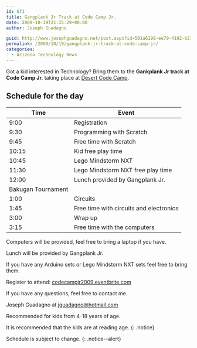 ```yaml
---
id: 671
title: Gangplank Jr Track at Code Camp Jr.
date: 2009-10-19T21:35:29+00:00
author: Joseph Guadagno

guid: http://www.josephguadagno.net/post.aspx?id=501a6198-ee79-4192-b215-0d0f35c83a57
permalink: /2009/10/19/gangplank-jr-track-at-code-camp-jr/
categories:
  - Arizona Technology News
---
```

Got a kid interested in Technology? Bring them to the **Gankplank Jr track at Code Camp Jr.** taking place at [Desert Code Camp](http://www.desertcodecamp.com/).

## Schedule for the day

|Time|Event|
|--- |--- |
|9:00|Registration|
|9:30|Programming with Scratch|
|9:45|Free time with Scratch|
|10:15|Kid free play time|
|10:45|Lego Mindstorm NXT|
|11:30|Lego Mindstorm NXT free play time|
|12:00|Lunch provided by Gangplank Jr.  
Bakugan Tournament|
|1:00|Circuits|
|1:45|Free time with circuits and electronics|
|3:00|Wrap up|
|3:15|Free time with the computers|

Computers will be provided, feel free to bring a laptop if you have.

Lunch will be provided by Gangplank Jr.

If you have any Arduino sets or Lego Mindstorm NXT sets feel free to bring them.

Register to attend: [codecampjr2009.eventbrite.com](http://codecampjr2009.eventbrite.com)

If you have any questions, feel free to contact me.

Joseph Guadagno at [jguadagno@hotmail.com](mailto:jguadagno@hotmail.com)

Recommended for kids from 4-18 years of age.

It is recommended that the kids are at reading age.
{: .notice}

Schedule is subject to change.
{: .notice--alert}